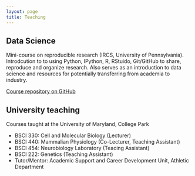 ```yaml
---
layout: page
title: Teaching
---
```


## Data Science
Mini-course on reproducible research (IRCS, University of Pennsylvania).  Introdcution to to using Python, IPython, R, RStuido, Git/GitHub to share, reproduce and organize research. Also serves as an introduction to data science and resources for potentially transferring from academia to industry.  

[Course repository on GitHub](https://github.com/IRCS-analysis-mini-courses/reproducible-research)

## University teaching
Courses taught at the University of Maryland, College Park  
- BSCI 330: Cell and Molecular Biology (Lecturer)  
- BSCI 440: Mammalian Physiology (Co-Lecturer, Teaching Assistant)  
- BSCI 454: Neurobiology Laboratory (Teacing Assistant)  
- BSCI 222: Genetics (Teaching Assistant)  
- Tutor/Mentor: Academic Support and Career Development Unit, Athletic Department